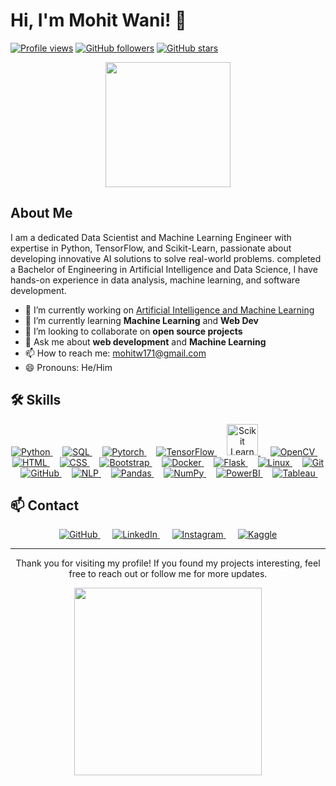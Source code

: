 # Hi, I'm Mohit Wani! 👋

[![Profile views](https://visitcount.itsvg.in/api?id=MohitWani&label=Profile%20Views&color=12&icon=5&pretty=true)](https://visitcount.itsvg.in)
[![GitHub followers](https://visitcount.itsvg.in/api?id=MohitWani&label=Follow&color=12&icon=0&pretty=true)](https://visitcount.itsvg.in)
[![GitHub stars](https://visitcount.itsvg.in/api?id=MohitWani&label=Stars&color=12&icon=9&pretty=true)](https://visitcount.itsvg.in)

<p align="center">
  <img src="https://media.giphy.com/media/v1.Y2lkPTc5MGI3NjExYnRkY2V2aWF5cHZqZGJyYnFrMmZhbmc2Z2h0c3Q4eHBkaHcxMWdxNyZlcD12MV9naWZzX3NlYXJjaCZjdD1n/bGgsc5mWoryfgKBx1u/giphy.gif" width="200">
</p>

## About Me

I am a dedicated Data Scientist and Machine Learning Engineer with expertise in Python, TensorFlow, and Scikit-Learn, passionate about developing innovative AI solutions to solve real-world problems. completed a Bachelor of Engineering in Artificial Intelligence and Data Science, I have hands-on experience in data analysis, machine learning, and software development.

- 🔭 I’m currently working on [Artificial Intelligence and Machine Learning](https://github.com/MohitWani/)
- 🌱 I’m currently learning **Machine Learning** and **Web Dev**
- 👯 I’m looking to collaborate on **open source projects**
- 💬 Ask me about **web development** and **Machine Learning**
- 📫 How to reach me: [mohitw171@gmail.com](mailto:mohitw171@gmail.com)
- 😄 Pronouns: He/Him

## 🛠️ Skills

<p align="center">
  <a href="https://www.python.org" target="_blank">
  <img src="https://img.icons8.com/color/48/000000/python.png" alt="Python"/>
  </a>&nbsp;&nbsp;&nbsp;
  <a href="https://www.w3schools.com/sql/" target="_blank">
  <img src="https://img.icons8.com/ios-filled/50/000000/sql.png" alt="SQL"/>
  </a>&nbsp;&nbsp;&nbsp;
  <a href="https://pytorch.org/" target="_blank">
  <img src="https://img.icons8.com/?size=48&id=jH4BpkMnRrU5&format=png&color=000000" alt="Pytorch"/>
  </a>&nbsp;&nbsp;&nbsp;
  <a href="https://www.tensorflow.org/" target="_blank">
  <img src="https://img.icons8.com/color/48/000000/tensorflow.png" alt="TensorFlow"/>
  </a>&nbsp;&nbsp;&nbsp;
  <a href="https://scikit-learn.org/" target="_blank">
  <img src="https://raw.githubusercontent.com/scikit-learn/scikit-learn/main/doc/logos/scikit-learn-logo.png" style="width:50" alt="Scikit Learn"/>
  </a>&nbsp;&nbsp;&nbsp;
  <a href="https://opencv.org/" target="_blank">
  <img src="https://img.icons8.com/color/48/000000/opencv.png" alt="OpenCV"/>
  </a>&nbsp;&nbsp;&nbsp;
  <a href="https://developer.mozilla.org/en-US/docs/Web/HTML" target="_blank">
  <img src="https://img.icons8.com/color/48/000000/html-5.png" alt="HTML"/>
  </a>&nbsp;&nbsp;&nbsp;
  <a href="https://developer.mozilla.org/en-US/docs/Web/CSS" target="_blank">
  <img src="https://img.icons8.com/color/48/000000/css3.png" alt="CSS"/>
  </a>&nbsp;&nbsp;&nbsp;
  <a href="https://getbootstrap.com/" target="_blank">
  <img src="https://img.icons8.com/color/48/000000/bootstrap.png" alt="Bootstrap"/>
  </a>&nbsp;&nbsp;&nbsp;
  <a href="https://www.docker.com/" target="_blank">
  <img src="https://img.icons8.com/color/48/000000/docker.png" alt="Docker"/>
  </a>&nbsp;&nbsp;&nbsp;
  <a href="https://flask.palletsprojects.com/" target="_blank">
  <img src="https://img.icons8.com/?size=48&id=hCWb1IvpcBZ0&format=png&color=000000" alt="Flask"/>
  </a>&nbsp;&nbsp;&nbsp;
  <a href="https://www.linux.org/" target="_blank">
  <img src="https://img.icons8.com/color/48/000000/linux.png" alt="Linux"/>
  </a>&nbsp;&nbsp;&nbsp;
  <a href="https://git-scm.com/" target="_blank">
  <img src="https://img.icons8.com/color/48/000000/git.png" alt="Git"/>
  </a>&nbsp;&nbsp;&nbsp;
  <a href="https://github.com/" target="_blank">
  <img src="https://img.icons8.com/fluent/48/000000/github.png" alt="GitHub"/>
  </a>&nbsp;&nbsp;&nbsp;
  <a href="https://en.wikipedia.org/wiki/Natural_language_processing" target="_blank">
  <img src="https://img.icons8.com/ios-filled/50/000000/natural-language-processing.png" alt="NLP"/>
  </a>&nbsp;&nbsp;&nbsp;
  <a href="https://pandas.pydata.org/" target="_blank">
  <img src="https://img.icons8.com/?size=48&id=xSkewUSqtErH&format=png&color=000000" alt="Pandas"/>
  </a>&nbsp;&nbsp;&nbsp;
  <a href="https://www.python.org" target="_blank">
  <img src="https://img.icons8.com/?size=48&id=aR9CXyMagKIS&format=png&color=000000" alt="NumPy"/>
  </a>&nbsp;&nbsp;&nbsp;
  <a href="https://powerbi.microsoft.com/" target="_blank">
  <img src="https://img.icons8.com/color/48/000000/power-bi.png" alt="PowerBI"/>
  </a>&nbsp;&nbsp;&nbsp;
  <a href="https://www.tableau.com/" target="_blank">
  <img src="https://img.icons8.com/color/48/000000/tableau-software.png" alt="Tableau"/>
  </a>&nbsp;&nbsp;&nbsp;
</p>


## 📫 Contact

<p align="center">
  <a href="https://github.com/MohitWani" target="_blank">
    <img src="https://img.icons8.com/fluent/48/000000/github.png" alt="GitHub"/>
  </a>&nbsp;&nbsp;&nbsp;&nbsp;
  <a href="https://www.linkedin.com/in/mohit-wani-6310711a0/" target="_blank">
    <img src="https://img.icons8.com/fluent/48/000000/linkedin.png" alt="LinkedIn"/>
  </a>&nbsp;&nbsp;&nbsp;&nbsp;
  <a href="https://www.instagram.com/mohit_wani_72/" target="_blank">
    <img src="https://img.icons8.com/fluent/48/000000/instagram-new.png" alt="Instagram"/>
  </a>&nbsp;&nbsp;&nbsp;&nbsp;
  <a href="https://www.kaggle.com/mohitwani" target="_blank">
    <img src="https://img.icons8.com/windows/48/000000/kaggle.png" alt="Kaggle"/>
  </a>
</p>

----

<p align="center">
  Thank you for visiting my profile! If you found my projects interesting, feel free to reach out or follow me for more updates.
</p>

<p align="center">
  <img src="https://media.giphy.com/media/Q7LHmoFwVP6Yc1swZs/giphy.gif" width="300">
</p>
